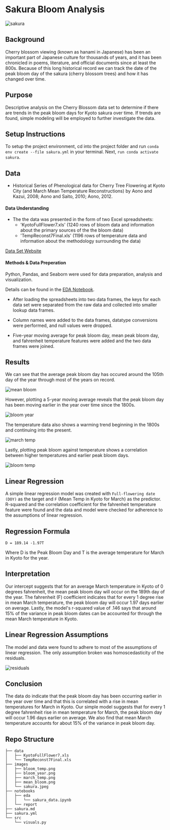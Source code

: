 # Sakura Bloom Analysis

![sakura](images/Cherry_Blossom.jpeg)

## Background

Cherry blossom viewing (known as hanami in Japanese) has been an important part of Japanese culture for thousands of years, and it has been chronicled in poems, literature, and official documents since at least the 800s. Because of this long historical record we can track the date of the peak bloom day of the sakura (cherry blossom trees) and how it has changed over time.

## Purpose

Descriptive analysis on the Cherry Blossom data set to determine if there are trends in the peak bloom days for Kyoto sakura over time. If trends are found, simple modeling will be employed to further investigate the data.

## Setup Instructions
To setup the project environment, cd into the project folder and run `conda env create --file sakura.yml` in your terminal. Next, `run conda activate sakura`.

## Data

- Historical Series of Phenological data for Cherry Tree Flowering at Kyoto City (and March Mean Temperature Reconstructions) by Aono and Kazui, 2008; Aono and Saito, 2010; Aono, 2012.

#### Data Understanding

- The the data was presented in the form of two Excel spreadsheets:
    - 'KyotoFullFlower7.xls' (1240 rows of bloom data and information about the primary sources of the the bloom data)
    - 'TempReconst7Final.xls' (1196 rows of temperature data and information about the methodology surrounding the data)

[Data Set Website](http://atmenv.envi.osakafu-u.ac.jp/aono/kyophenotemp4/)

#### Methods & Data Preperation

Python, Pandas, and Seaborn were used for data preparation, analysis and visualization.

Details can be found in the [EDA Notebook](notebooks/eda/sakura_eda.ipynb).

- After loading the spreadsheets into two data frames, the keys for each data set were separated from the raw data and collected into smaller lookup data frames.

- Column names were added to the data frames, datatype conversions were performed, and null values were dropped. 

- Five-year moving average for peak bloom day, mean peak bloom day, and fahrenheit temperature features were added and the two data frames were joined.

## Results

We can see that the average peak bloom day has occured around the 105th day of the year through most of the years on record. 

![mean bloom](images/mean_bloom.png)

However, plotting a 5-year moving average reveals that the peak bloom day has been moving earlier in the year over time since the 1800s. 

![bloom year](images/bloom_year.png)

The temperature data also shows a warming trend beginning in the 1800s and continuing into the present.

![march temp](images/march_temp.png)

Lastly, plotting peak bloom against temperature shows a correlation between higher temperatures and earlier peak bloom days.

![bloom temp](images/bloom_temp.png)

## Linear Regression

A simple linear regression model was created with `Full-flowering date (DOY)` as the target and `F` (Mean Temp in Kyoto for March) as the predictor. R-squared and the correlation coefficient for the fahrenheit temperature feature were found and the data and model were checked for adherence to the assumptions of linear regression.

## Regression Formula

`D = 189.14 -1.97T`

Where D is the Peak Bloom Day and T is the average temperature for March in Kyoto for the year.

## Interpretation

Our intercept suggests that for an average March temperature in Kyoto of 0 degrees fahrenheit, the mean peak bloom day will occur on the 189th day of the year. The fahrenheit (F) coefficient indicates that for every 1 degree rise in mean March temperature, the peak bloom day will occur 1.97 days earlier on average. Lastly, the model's r-squared value of .146 says that around 15% of the variance in peak bloom dates can be accounted for through the mean March temperature in Kyoto.

## Linear Regression Assumptions

The model and data were found to adhere to most of the assumptions of linear regression. The only assumption broken was homoscedasticity of the residuals.

![residuals](images/residuals.png)

## Conclusion

The data do indicate that the peak bloom day has been occurring earlier in the year over time and that this is correlated with a rise in mean temperatures for March in Kyoto. Our simple model suggests that for every 1 degree fahrenheit rise in mean temperature for March, the peak bloom day will occur 1.96 days earlier on average. We also find that mean March temperature accounts for about 15% of the variance in peak bloom day.

## Repo Structure
```
├── data
│   ├── KyotoFullFlower7.xls
│   └── TempReconst7Final.xls
├── images
│   ├── bloom_temp.png
│   ├── bloom_year.png
│   ├── march_temp.png
│   ├── mean_bloom.png
│   └── sakura.jpeg
├── notebooks
│   ├── eda
│   │   └── sakura_data.ipynb
│   └── report
├── sakura.md
├── sakura.yml
└── src
    └── visuals.py

```